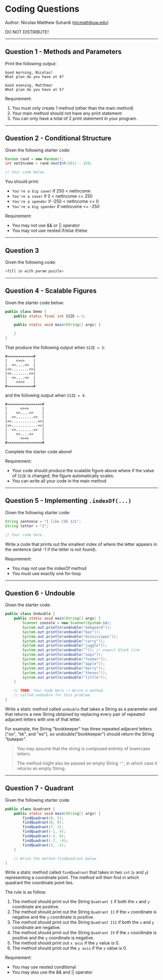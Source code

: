 # Coding Questions
Author: Nicolas Matthew Suhardi (nicmatt@uw.edu)

DO NOT DISTRIBUTE!

---

## Question 1 - Methods and Parameters

Print the following output:
```
Good morning, Nicolas!
What plan do you have at 6?

Good evening, Matthew!
What plan do you have at 5?
```

Requirement:

1. You must only create 1 method (other than the main method)
2. Your main method should not have any print statement
3. You can only have a total of 2 print statement in your program.

---

## Question 2 - Conditional Structure

Given the following starter code:

```java
Random rand = new Random();
int netIncome = rand.nextInt(501) - 250;

// Your code below
```

You should print:

- `You're a big saver` if 250 < netIncome
- `You're a saver` if 0 < netIncome <= 250
- `You're a spender` if -250 < netIncome <= 0
- `You're a big spender` if netIncome <= -250

Requirement:
- You may not use && or || operator
- You may not use nested if/else if/else

---

## Question 3

Given the following code:

```java
<fill in with param puzzle>
```

---

## Question 4 - Scalable Figures

Given the starter code below:

```java
public class Demo {
    public static final int SIZE = 3;

    public static void main(String[] args) {

    }
}
```

That produce the following output when `SIZE = 3`:

```
#============#
|    <><>    |
|  <>....<>  |
|<>........<>|
|<>........<>|
|  <>....<>  |
|    <><>    |
#============#
```

and the following output when `SIZE = 4`:

```
#================#
|      <><>      |
|    <>....<>    |
|  <>........<>  |
|<>............<>|
|<>............<>|
|  <>........<>  |
|    <>....<>    |
|      <><>      |
#================#
```

Complete the starter code above!

Requirement:
- Your code should produce the scalable figure above where if the value of `SIZE` is changed, the figure automatically scales.
- You can write all your code in the main method

---

## Question 5 - Implementing `.indexOf(...)`

Given the following starter code:

```java
String sentence = "I like CSE 121";
String letter = "1";

// Your code here
```

Write a code that prints out the smallest index of where the letter appears in the sentence (and -1 if the letter is not found).

Requirement:
- You may not use the indexOf method
- You must use exactly one for-loop

---

## Question 6 - Undouble

Given the starter code:
```java
public class Undouble {
    public static void main(String[] args) {
        Scanner console = new Scanner(System.in);
        System.out.println(undouble("odegaard"));
        System.out.println(undouble("baz"));
        System.out.println(undouble("mississippi"));
        System.out.println(undouble("carry"));
        System.out.println(undouble("juggle"));
        System.out.println(undouble("")); // expect blank line
        System.out.println(undouble("oops"));
        System.out.println(undouble("foobar"));
        System.out.println(undouble("apple"));
        System.out.println(undouble("berry"));
        System.out.println(undouble("theses"));
        System.out.println(undouble("little"));
    }

    // TODO: Your Code Here -> Write a method
    // called undouble for this problem
}
```

Write a static method called `undouble` that takes a String as a parameter and that returns a new String obtained by replacing every pair of repeated adjacent letters with one of that letter.

For example, the String "bookkeeper" has three repeated adjacent letters ("oo", "kk", and "ee"), so undouble("bookkeeper") should return the String "bokeper".

> You may assume that the string is composed entirely of lowercase letters. 
> 
> The method might also be passed an empty String `""`, in which case it  returns an empty String.

---

## Question 7 - Quadrant

Given the following starter code:
```java
public class Quadrant {
    public static void main(String[] args) {
        findQuadrant(0, 5);
        findQuadrant(0, 0);
        findQuadrant(7, 3);
        findQuadrant(-1, 4);
        findQuadrant(-5, 0);
        findQuadrant(-7, -4);
        findQuadrant(3, -2);
    }

    // Write the method findQuadrant below
}
```

Write a static method called `findQuadrant` that takes in two `int` (`x` and `y`) representing a coordinate point. The method will then find in which quadrant the coordinate point lies.

The rule is as follow:
1. The method should print out the String `Quadrant I` if both the `x` and `y` coordinate are positive.
2. The method should print out the String `Quadrant II` if the `x` coordinate is negative and the `y` coordinate is positive.
3. The method should print out the String `Quadrant III` if both the `x` and `y` coordinate are negative.
4. The method should print out the String `Quadrant IV` if the `x` coordinate is positive and the `y` coordinate is negative.
5. The method should print out `x axis` if the `y` value is 0.
6. The method should print out the `y axis` if the `x` value is 0.

Requirement:
- You may use nested conditional
- You may also use the && and || operator
